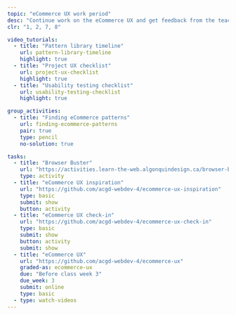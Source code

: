 ```yaml
---
topic: "eCommerce UX work period"
desc: "Continue work on the eCommerce UX and get feedback from the teacher."
clr: "1, 2, 7, 8"

video_tutorials:
  - title: "Pattern library timeline"
    url: pattern-library-timeline
    highlight: true
  - title: "Project UX checklist"
    url: project-ux-checklist
    highlight: true
  - title: "Usability testing checklist"
    url: usability-testing-checklist
    highlight: true

group_activities:
  - title: "Finding eCommerce patterns"
    url: finding-ecommerce-patterns
    pair: true
    type: pencil
    no-solution: true

tasks:
  - title: "Browser Buster"
    url: "https://activities.learn-the-web.algonquindesign.ca/browser-buster/"
    type: activity
  - title: "eCommerce UX inspiration"
    url: "https://github.com/acgd-webdev-4/ecommerce-ux-inspiration"
    type: basic
    submit: show
    button: activity
  - title: "eCommerce UX check-in"
    url: "https://github.com/acgd-webdev-4/ecommerce-ux-check-in"
    type: basic
    submit: show
    button: activity
    submit: show
  - title: "eCommerce UX"
    url: "https://github.com/acgd-webdev-4/ecommerce-ux"
    graded-as: ecommerce-ux
    due: "Before class week 3"
    due_week: 3
    submit: online
    type: basic
  - type: watch-videos
---
```

